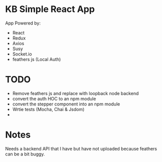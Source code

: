 # KB Simple React App  

App Powered by:
  - React
  - Redux
  - Axios
  - Susy
  - Socket.io
  - feathers js (Local Auth)

# TODO
 - Remove feathers js and replace with loopback node backend
 - convert the auth HOC to an npm module
 - convert the stepper component into an npm module
 - Wrtie tests (Mocha, Chai & Jsdom)
 -
 # Notes
 Needs a backend API that I have but have not uploaded because feathers can be a bit buggy.
